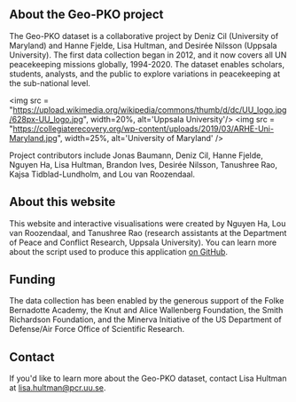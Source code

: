 ## About the Geo-PKO project
The Geo-PKO dataset is a collaborative project by Deniz Cil (University of Maryland) and Hanne Fjelde, Lisa Hultman, and Desirée Nilsson (Uppsala University). The first data collection began in 2012, and it now covers all UN peacekeeping missions globally, 1994-2020. The dataset enables scholars, students, analysts, and the public to explore variations in peacekeeping at the sub-national level.


<img src = "https://upload.wikimedia.org/wikipedia/commons/thumb/d/dc/UU_logo.jpg/628px-UU_logo.jpg", width=20%, alt='Uppsala University'/>
<img src = "https://collegiaterecovery.org/wp-content/uploads/2019/03/ARHE-Uni-Maryland.jpg", width=25%, alt='University of Maryland' />


Project contributors include Jonas Baumann, Deniz Cil, Hanne Fjelde, Nguyen Ha, Lisa Hultman, Brandon Ives, Desirée Nilsson, Tanushree Rao, Kajsa Tidblad-Lundholm, and Lou van Roozendaal.

## About this website
This website and interactive visualisations were created by Nguyen Ha, Lou van Roozendaal, and Tanushree Rao (research assistants at the Department of Peace and Conflict Research, Uppsala University). You can learn more about the script used to produce this application [on GitHub](http://).

## Funding
The data collection has been enabled by the generous support of the Folke Bernadotte Academy, the Knut and Alice Wallenberg Foundation, the Smith Richardson Foundation, and the Minerva Initiative of the US Department of Defense/Air Force Office of Scientific Research.


## Contact
If you'd like to learn more about the Geo-PKO dataset, contact Lisa Hultman at [lisa.hultman@pcr.uu.se](lisa.hultman@pcr.uu.se).
